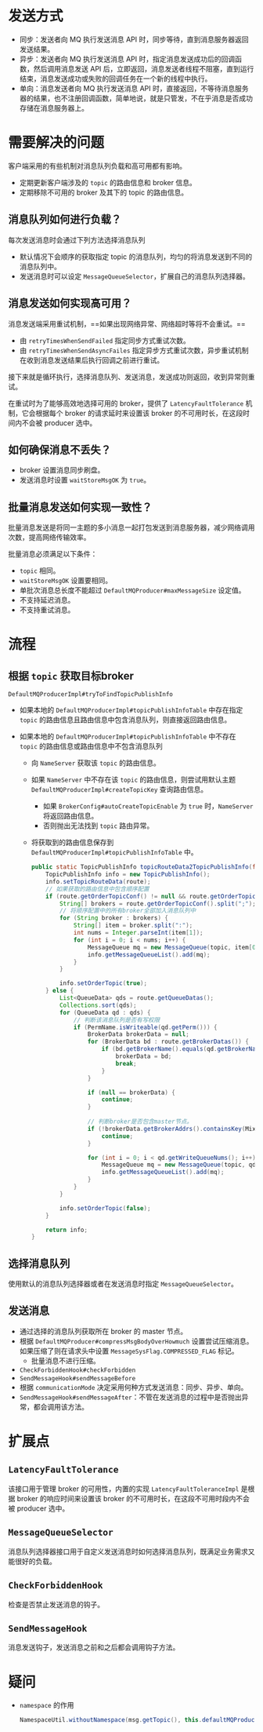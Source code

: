 # 发送方式

- 同步：发送者向 MQ 执行发送消息 API 时，同步等待，直到消息服务器返回发送结果。
- 异步：发送者向 MQ 执行发送消息 API 时，指定消息发送成功后的回调函数，然后调用消息发送 API 后，立即返回，消息发送者线程不阻塞，直到运行结束，消息发送成功或失败的回调任务在一个新的线程中执行。
- 单向：消息发送者向 MQ 执行发送消息 API 时，直接返回，不等待消息服务器的结果，也不注册回调函数，简单地说，就是只管发，不在乎消息是否成功存储在消息服务器上。

# 需要解决的问题

客户端采用的有些机制对消息队列负载和高可用都有影响。

- 定期更新客户端涉及的 `topic` 的路由信息和 broker 信息。
- 定期移除不可用的 broker 及其下的 topic 的路由信息。

## 消息队列如何进行负载？

每次发送消息时会通过下列方法选择消息队列

- 默认情况下会顺序的获取指定 topic 的消息队列，均匀的将消息发送到不同的消息队列中。
- 发送消息时可以设定 `MessageQueueSelector`，扩展自己的消息队列选择器。

## 消息发送如何实现高可用？

消息发送端采用重试机制，==如果出现网络异常、网络超时等将不会重试。==

- 由 `retryTimesWhenSendFailed` 指定同步方式重试次数。
- 由 `retryTimesWhenSendAsyncFailes` 指定异步方式重试次数，异步重试机制在收到消息发送结果后执行回调之前进行重试。

接下来就是循环执行，选择消息队列、发送消息，发送成功则返回，收到异常则重试。

在重试时为了能够高效地选择可用的 broker，提供了 `LatencyFaultTolerance` 机制，它会根据每个 broker 的请求延时来设置该 broker 的不可用时长，在这段时间内不会被 producer 选中。

## 如何确保消息不丢失？

- broker 设置消息同步刷盘。
- 发送消息时设置 `waitStoreMsgOK` 为 `true`。

## 批量消息发送如何实现一致性？

批量消息发送是将同一主题的多小消息一起打包发送到消息服务器，减少网络调用次数，提高网络传输效率。

批量消息必须满足以下条件：

- `topic` 相同。
- `waitStoreMsgOK` 设置要相同。
- 单批次消息总长度不能超过 `DefaultMQProducer#maxMessageSize` 设定值。
- 不支持延迟消息。
- 不支持重试消息。

# 流程

## 根据 `topic` 获取目标broker

`DefaultMQProducerImpl#tryToFindTopicPublishInfo`

- 如果本地的 `DefaultMQProducerImpl#topicPublishInfoTable` 中存在指定 `topic` 的路由信息且路由信息中包含消息队列，则直接返回路由信息。

- 如果本地的 `DefaultMQProducerImpl#topicPublishInfoTable` 中不存在 `topic` 的路由信息或路由信息中不包含消息队列

  - 向 `NameServer` 获取该 `topic` 的路由信息。

  - 如果 `NameServer` 中不存在该 `topic` 的路由信息，则尝试用默认主题  `DefaultMQProducerImpl#createTopicKey` 查询路由信息。

    - 如果 `BrokerConfig#autoCreateTopicEnable` 为 `true` 时，`NameServer` 将返回路由信息。
    - 否则抛出无法找到 `topic` 路由异常。

  - 将获取到的路由信息保存到 `DefaultMQProducerImpl#topicPublishInfoTable` 中。

    ```java
    public static TopicPublishInfo topicRouteData2TopicPublishInfo(final String topic, final TopicRouteData route) {
        TopicPublishInfo info = new TopicPublishInfo();
        info.setTopicRouteData(route);
        // 如果获取的路由信息中包含顺序配置
        if (route.getOrderTopicConf() != null && route.getOrderTopicConf().length() > 0) {
            String[] brokers = route.getOrderTopicConf().split(";");
            // 将顺序配置中的所有broker全部加入消息队列中
            for (String broker : brokers) {
                String[] item = broker.split(":");
                int nums = Integer.parseInt(item[1]);
                for (int i = 0; i < nums; i++) {
                    MessageQueue mq = new MessageQueue(topic, item[0], i);
                    info.getMessageQueueList().add(mq);
                }
            }
    
            info.setOrderTopic(true);
        } else {
            List<QueueData> qds = route.getQueueDatas();
            Collections.sort(qds);
            for (QueueData qd : qds) {
                // 判断该消息队列是否有写权限
                if (PermName.isWriteable(qd.getPerm())) {
                    BrokerData brokerData = null;
                    for (BrokerData bd : route.getBrokerDatas()) {
                        if (bd.getBrokerName().equals(qd.getBrokerName())) {
                            brokerData = bd;
                            break;
                        }
                    }
    
                    if (null == brokerData) {
                        continue;
                    }
    				
                    // 判断broker是否包含master节点。
                    if (!brokerData.getBrokerAddrs().containsKey(MixAll.MASTER_ID)) {
                        continue;
                    }
    
                    for (int i = 0; i < qd.getWriteQueueNums(); i++) {
                        MessageQueue mq = new MessageQueue(topic, qd.getBrokerName(), i);
                        info.getMessageQueueList().add(mq);
                    }
                }
            }
    
            info.setOrderTopic(false);
        }
    
        return info;
    }
    ```

## 选择消息队列

使用默认的消息队列选择器或者在发送消息时指定 `MessageQueueSelector`。

## 发送消息

- 通过选择的消息队列获取所在 broker 的 master 节点。
- 根据 `DefaultMQProducer#compressMsgBodyOverHowmuch` 设置尝试压缩消息。如果压缩了则在请求头中设置 `MessageSysFlag.COMPRESSED_FLAG` 标记。
  - 批量消息不进行压缩。
- `CheckForbiddenHook#checkForbidden`
- `SendMessageHook#sendMessageBefore`
- 根据 `communicationMode` 决定采用何种方式发送消息：同步、异步、单向。
- `SendMessageHook#sendMessageAfter`：不管在发送消息的过程中是否抛出异常，都会调用该方法。

# 扩展点

## `LatencyFaultTolerance`

该接口用于管理 broker 的可用性，内置的实现 `LatencyFaultToleranceImpl` 是根据 broker 的响应时间来设置该 broker 的不可用时长，在这段不可用时段内不会被 producer 选中。

## `MessageQueueSelector`

消息队列选择器接口用于自定义发送消息时如何选择消息队列，既满足业务需求又能很好的负载。

## `CheckForbiddenHook`

检查是否禁止发送消息的钩子。

## `SendMessageHook`

消息发送钩子，发送消息之前和之后都会调用钩子方法。

# 疑问

- `namespace` 的作用

  ```java
  NamespaceUtil.withoutNamespace(msg.getTopic(), this.defaultMQProducer.getNamespace())
  ```

  